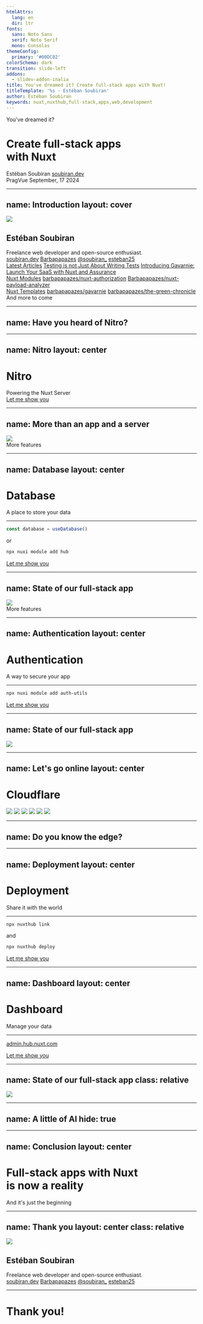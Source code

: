 ```yaml
---
htmlAttrs:
  lang: en
  dir: ltr
fonts:
  sans: Noto Sans
  serif: Noto Serif
  mono: Consolas
themeConfig:
  primary: '#00DC82'
colorSchema: dark
transition: slide-left
addons:
  - slidev-addon-inalia
title: You've dreamed it? Create full-stack apps with Nuxt!
titleTemplate: '%s - Estéban Soubiran'
author: Estéban Soubiran
keywords: nuxt,nuxthub,full-stack,apps,web,development
---
```


<div op="60" font="400">
  You've dreamed it?
</div>

<h1 font="serif 500" p="b-20">
  Create full-stack apps<br>with <span text="primary">Nuxt</span>
</h1>

<div absolute left="14" bottom="10" flex="~ col gap-4 items-start">
  <span>Estéban Soubiran</span>
  <a href="https://soubiran.dev" target="_blank" op="60" m="t--4" class="text-xs">soubiran.dev</a>
</div>

<div absolute right="14" bottom="10" flex="~ col gap-4 items-end">
  <span>PragVue</span>
  <span text="xs" op="60" m="t--4">September, 17 2024</span>
</div>

---
name: Introduction
layout: cover
---

<img src="https://github.com/barbapapazes.png" size="32" />

<h2 m="t-4" font="serif 500">
  Estéban Soubiran
</h2>

<div m="t-2 b-20" op="60">
Freelance web developer and open-source enthusiast.
</div>

<div absolute left="14" bottom="10" text="sm" op="60" flex="~ row gap-8">
  <span v-click="1" flex="~ row items-center gap-1"><span i-ph-globe-light w="5" h="5" inline-block></span><a href="https://soubiran.dev">soubiran.dev</a></span>
  <span v-click="3" flex="~ row items-center gap-1"><span i-simple-icons-github w="4" h="4" inline-block></span><a href="https://gh.soubiran.dev">Barbapapazes</a></span>
  <span v-click="5" flex="~ row items-center gap-1"><span i-simple-icons-x w="4" h="4" inline-block></span><a href="https://x.soubiran.dev">@soubiran_</a></span>
  <span v-click="5" flex="~ row items-center gap-1"><span i-simple-icons-linkedin w="4" h="4" inline-block></span><a href="https://linkedin.soubiran.dev">esteban25</a></span>
</div>

<div absolute top="10" right="14" w="64" flex="~ col gap-8">
  <div v-click="2" flex="~ col gap-2">
    <a href="https://soubiran.dev/posts" text-sm op="80" border="~ !0" font="serif">Latest Articles</a>
    <a href="https://soubiran.dev/posts/testing-is-not-just-about-writing-test" text-xs op="60" border="~ !0">Testing is not Just About Writing Tests</a>
    <a href="https://soubiran.dev/posts/introducing-gavarnie-launch-your-saas-with-nuxt-and-assurance" text-xs op="60" border="~ !0">Introducing Gavarnie: Launch Your SaaS with Nuxt and Assurance</a>
  </div>
  <div v-click="4" flex="~ col gap-2">
    <a href="https://gh.soubiran.dev" text-sm op="80" border="~ !0" font="serif">Nuxt Modules</a>
    <a href="https://github.com/Barbapapazes/nuxt-authorization" text-xs op="60" border="~ !0">barbapapazes/nuxt-authorization</a>
    <a href="https://github.com/Barbapapazes/nuxt-payload-analyzer" text-xs op="60" border="~ !0">Barbapapazes/nuxt-payload-analyzer</a>
  </div>
  <div v-click="4" flex="~ col gap-2">
    <a href="https://gh.soubiran.dev" text-sm op="80" border="~ !0" font="serif">Nuxt Templates</a>
    <a href="https://github.com/Barbapapazes/gavarnie" text-xs op="60" border="~ !0">barbapapazes/gavarnie</a>
    <a href="https://github.com/Barbapapazes/the-green-chronicle" text-xs op="60" border="~ !0">barbapapazes/the-green-chronicle</a>
  </div>

</div>

<div v-click="7" absolute right="14" bottom="8" text-sm text-black font="serif" p="x-4 y-2" rounded bg="primary" tracking="wider" notification>
  <span op="80">And more to come</span>
</div>

---
name: Have you heard of Nitro?
---

<Inalia
  question="Have you heard of Nitro?"
  type="single_select"
  chart="donut"
  :data="[
    { label: 'I know exactly what it is', count: 13, color: '#70ffc6' },
    { label: 'I\'ve heard of it but I don\'t know what it is', count: 5, color: '#00dc82' },
    { label: 'I have no idea what it is', count: 6, color: '#07603e'}
  ]"
/>

---
name: Nitro
layout: center
---

<h1 font="serif" text="center">Nitro</h1>

<div op="60">
  Powering the Nuxt Server
</div>

<a href="https://github.com/Barbapapazes/pragvue-2024/tree/01-nitro" target="_blank" v-click absolute block right="1/2" bottom="10" text-sm text-black bg="primary" p="x-4 y-2" rounded flex="~ row items-center gap-2" tracking="wider" notification="centered">
  <span>Let me show you</span>
  <span i-ph-file-code-light w="4" h="4" inline-block></span>
</a>

---
name: More than an app and a server
---

<img src="/nuxt=vue+nitro.svg" w="1/2" m="t-12" mx="auto" />

<div v-click absolute right="1/2" bottom="10" text-sm text-black bg="primary" p="x-4 y-2" rounded flex="~ row items-center gap-2" tracking="wider" notification="centered">
  <span>More features</span>
  <span i-ph-flask-light w="4" h="4" inline-block></span>
</div>

---
name: Database
layout: center
---

<h1 font="serif" text="center">Database</h1>

<div op="60">
  A place to store your data
</div>

<hr v-click border="slate-800" m="y-8" />

<v-click>

```ts
const database = useDatabase()
```

<div text="sm center" op="60">or</div>

```bash
npx nuxi module add hub
```

</v-click>

<a href="https://github.com/Barbapapazes/pragvue-2024/tree/02-database" target="_blank" v-click absolute block right="1/2" bottom="10" text-sm text-black bg="primary" p="x-4 y-2" rounded flex="~ row items-center gap-2" tracking="wider" notification="centered">
  <span>Let me show you</span>
  <span i-ph-database-light w="4" h="4" inline-block></span>
</a>

<!--
First, show the `useDatabase` function from Nitro.

Then, show the NuxtHub module.
-->

---
name: State of our full-stack app
---

<img src="/nuxt=vue+nitro+database.svg" w="1/2" m="t-12" mx="auto" />

<div v-click absolute right="1/2" bottom="10" text-sm text-black bg="primary" p="x-4 y-2" rounded flex="~ row items-center gap-2" tracking="wider" notification="centered">
  <span>More features</span>
  <span i-ph-flask-light w="4" h="4" inline-block></span>
</div>

---
name: Authentication
layout: center
---

<h1 font="serif" text="center">Authentication</h1>

<div op="60" text="center">
  A way to secure your app
</div>

<hr v-click border="slate-800" m="y-8" />

<v-click>

```bash
npx nuxi module add auth-utils
```

</v-click>

<a href="https://github.com/Barbapapazes/pragvue-2024/tree/03-authentication" target="_blank" v-click absolute block right="1/2" bottom="10" text-sm text-black bg="primary" p="x-4 y-2" rounded flex="~ row items-center gap-2" tracking="wider" notification="centered">
  <span>Let me show you</span>
  <span i-ph-database-light w="4" h="4" inline-block></span>
</a>

---
name: State of our full-stack app
---

<img src="/nuxt=vue+nitro+database+auth.svg" w="1/2" m="t-12" mx="auto" />

---
name: Let's go online
layout: center
---

<h1 v-click font="serif" text="center" flex="~ row items-center gap-4">
  <span i-logos-cloudflare-icon w="16" h="16" inline-block></span>
  <span>Cloudflare</span>
</h1>

<div v-click flex="~ row justify-center items-center gap-2">
  <img w="8" src="/cf-pages.svg" />
  <img w="8" src="/cf-kv.svg" />
  <img w="8" src="/cf-d1.svg" />
  <img w="8" src="/cf-r2.svg" />
  <img w="8" src="/cf-vectorize.svg" />
  <img w="8" src="/cf-web-analytics.svg" />
</div>

<!-- All of these works on the edge but [click] ... -->

---
name: Do you know the edge?
---

<Inalia
  question="Do you know the edge?"
  type="single_select"
  chart="donut"
  :data="[
    { label: 'I know exactly what it is', count: 9, color: '#ffc6a8' },
    { label: 'I\'ve heard of it but I don\'t know what it is', count: 5, color: '#FCAD41' },
    { label: 'I have no idea what it is', count: 11, color: '#F6821E'}
  ]"
/>

<!--
https://www.cloudflare.com/learning/serverless/glossary/what-is-edge-computing/
-->

---
name: Deployment
layout: center
---

<h1 font="serif" text="center">Deployment</h1>

<div op="60" text="center">
  Share it with the world
</div>

<hr v-click border="slate-800" m="y-8" />

<v-click>

```bash
npx nuxthub link
```

<div text="sm center" op="60">and</div>

```bash
npx nuxthub deploy
```

</v-click>

<a href="https://github.com/Barbapapazes/pragvue-2024/tree/04-deployment" target="_blank" v-click absolute block right="1/2" bottom="10" text-sm text-black bg="primary" p="x-4 y-2" rounded flex="~ row items-center gap-2" tracking="wider" notification="centered">
  <span>Let me show you</span>
  <span i-ph-rocket-light w="4" h="4" inline-block></span>
</a>

---
name: Dashboard
layout: center
---

<h1 font="serif" text="center">Dashboard</h1>

<div op="60" text="center">
  Manage your data
</div>

<hr v-click border="slate-800" m="y-8" />

<p v-click text="sm center">
  <a href="https://admin.hub.nuxt.com" target="_blank" op="60" font="serif">admin.hub.nuxt.com</a>
</p>

<a href="https://admin.hub.nuxt.com" target="_blank" v-click absolute block right="1/2" bottom="10" text-sm text-black bg="primary" p="x-4 y-2" rounded flex="~ row items-center gap-2" tracking="wider" notification="centered">
  <span>Let me show you</span>
  <span i-ph-eye-light w="4" h="4" inline-block></span>
</a>

---
name: State of our full-stack app
class: relative
---

<img src="/full-stack=vue+nitro+hub+cloudflare.svg" absolute w="3/4" right="1/2" bottom="1/2" translate="1/2" mx="auto" />

---
name: A little of AI
hide: true
---

<!--

I will not have enough time for this one.
https://hub.nuxt.com/docs/features/ai

-->

---
name: Conclusion
layout: center
---

<h1 font="serif" text="center">
  Full-stack apps with Nuxt<br>is now a reality
</h1>

<div v-click op="60" text="center">
  And it's just the beginning
</div>

<!--
I strongly believe that a lot of things will emerge from this for the whole Nuxt community. This is really exciting!
-->

---
name: Thank you
layout: center
class: relative
---

<img src="https://github.com/barbapapazes.png" size="20" m="x-auto" />

<h2 text="center" m="t-4" font="serif 500">
  Estéban Soubiran
</h2>

<div text="center" m="t-2" op="60">
Freelance web developer and open-source enthusiast.
</div>

<div m="t-8" text="sm" op="60" flex="~ row gap-8">
  <span flex="~ row items-center gap-1"><span i-ph-globe-light w="5" h="5" inline-block></span><a href="https://soubiran.dev">soubiran.dev</a></span>
  <span flex="~ row items-center gap-1"><span i-simple-icons-github w="4" h="4" inline-block></span><a href="https://gh.soubiran.dev">Barbapapazes</a></span>
  <span flex="~ row items-center gap-1"><span i-simple-icons-x w="4" h="4" inline-block></span><a href="https://x.soubiran.dev">@soubiran_</a></span>
  <span flex="~ row items-center gap-1"><span i-simple-icons-linkedin w="4" h="4" inline-block></span><a href="https://linkedin.soubiran.dev">esteban25</a></span>
</div>

<hr border="slate-800" m="y-12" />

<h1 text="center" font="serif">Thank you!</h1>

<!--
Thank you! I hope you enjoyed the talk, it's been a pleasure to share this with you.
-->
